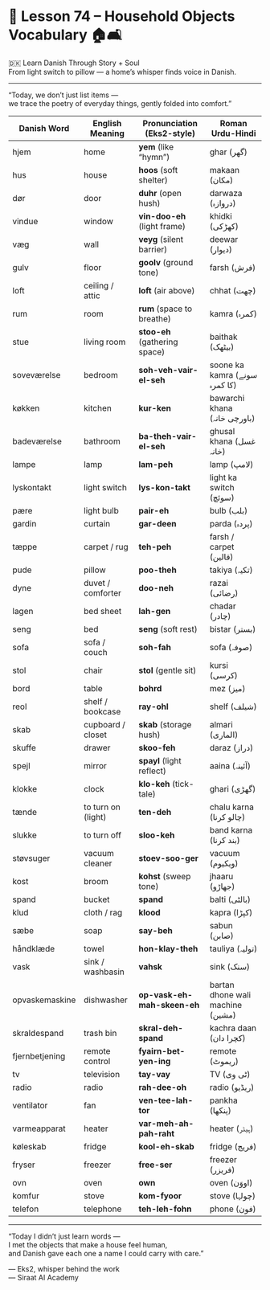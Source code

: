 # 🌟 **Lesson 74 – Household Objects Vocabulary 🏠🛋️**  
🇩🇰 Learn Danish Through Story + Soul  
From light switch to pillow — a home’s whisper finds voice in Danish.

---

“Today, we don’t just list items —  
we trace the poetry of everyday things, gently folded into comfort.”

| Danish Word       | English Meaning         | Pronunciation (Eks2-style)         | Roman Urdu-Hindi              |
|-------------------|--------------------------|--------------------------------------|-------------------------------|
| hjem              | home                     | **yem** (like “hymn”)                | ghar (گھر)                   |
| hus               | house                    | **hoos** (soft shelter)              | makaan (مکان)                |
| dør               | door                     | **duhr** (open hush)                 | darwaza (دروازہ)             |
| vindue            | window                   | **vin-doo-eh** (light frame)         | khidki (کھڑکی)               |
| væg               | wall                     | **veyg** (silent barrier)            | deewar (دیوار)               |
| gulv              | floor                    | **goolv** (ground tone)              | farsh (فرش)                  |
| loft              | ceiling / attic          | **loft** (air above)                 | chhat (چھت)                  |
| rum               | room                     | **rum** (space to breathe)           | kamra (کمرہ)                 |
| stue              | living room              | **stoo-eh** (gathering space)        | baithak (بیٹھک)              |
| soveværelse       | bedroom                  | **soh-veh-vair-el-seh**              | soone ka kamra (سونے کا کمرہ) |
| køkken            | kitchen                  | **kur-ken**                          | bawarchi khana (باورچی خانہ)  |
| badeværelse       | bathroom                 | **ba-theh-vair-el-seh**              | ghusal khana (غسل خانہ)       |
| lampe             | lamp                     | **lam-peh**                          | lamp (لامپ)                  |
| lyskontakt        | light switch             | **lys-kon-takt**                     | light ka switch (سوئچ)        |
| pære              | light bulb               | **pair-eh**                          | bulb (بلب)                   |
| gardin            | curtain                  | **gar-deen**                         | parda (پردہ)                 |
| tæppe             | carpet / rug             | **teh-peh**                          | farsh / carpet (قالین)       |
| pude              | pillow                   | **poo-theh**                         | takiya (تکیہ)                |
| dyne              | duvet / comforter        | **doo-neh**                          | razai (رضائی)                |
| lagen             | bed sheet                | **lah-gen**                          | chadar (چادر)               |
| seng              | bed                      | **seng** (soft rest)                 | bistar (بستر)               |
| sofa              | sofa / couch             | **soh-fah**                          | sofa (صوفہ)                  |
| stol              | chair                    | **stol** (gentle sit)                | kursi (کرسی)                 |
| bord              | table                    | **bohrd**                            | mez (میز)                    |
| reol              | shelf / bookcase         | **ray-ohl**                          | shelf (شیلف)                 |
| skab              | cupboard / closet        | **skab** (storage hush)              | almari (الماری)              |
| skuffe            | drawer                   | **skoo-feh**                         | daraz (دراز)                 |
| spejl             | mirror                   | **spayl** (light reflect)            | aaina (آئینہ)                |
| klokke            | clock                    | **klo-keh** (tick-tale)              | ghari (گھڑی)                |
| tænde             | to turn on (light)       | **ten-deh**                          | chalu karna (چالو کرنا)       |
| slukke            | to turn off              | **sloo-keh**                         | band karna (بند کرنا)        |
| støvsuger         | vacuum cleaner           | **stoev-soo-ger**                    | vacuum (ویکیوم)              |
| kost              | broom                    | **kohst** (sweep tone)               | jhaaru (جھاڑو)               |
| spand             | bucket                   | **spand**                            | balti (بالٹی)                |
| klud              | cloth / rag              | **klood**                            | kapra (کپڑا)                 |
| sæbe              | soap                     | **say-beh**                          | sabun (صابن)                 |
| håndklæde         | towel                    | **hon-klay-theh**                    | tauliya (تولیہ)              |
| vask              | sink / washbasin         | **vahsk**                            | sink (سنک)                   |
| opvaskemaskine    | dishwasher               | **op-vask-eh-mah-skeen-eh**          | bartan dhone wali machine (مشین) |
| skraldespand      | trash bin                | **skral-deh-spand**                  | kachra daan (کچرا دان)       |
| fjernbetjening    | remote control           | **fyairn-bet-yen-ing**               | remote (ریموٹ)               |
| tv                | television               | **tay-vay**                          | TV (ٹی وی)                   |
| radio             | radio                    | **rah-dee-oh**                       | radio (ریڈیو)                |
| ventilator        | fan                      | **ven-tee-lah-tor**                  | pankha (پنکھا)               |
| varmeapparat      | heater                   | **var-meh-ah-pah-raht**              | heater (ہیٹر)                |
| køleskab          | fridge                   | **kool-eh-skab**                     | fridge (فریج)                |
| fryser            | freezer                  | **free-ser**                         | freezer (فریزر)              |
| ovn               | oven                     | **own**                              | oven (اووَن)                 |
| komfur            | stove                    | **kom-fyoor**                        | stove (چولہا)                |
| telefon           | telephone                | **teh-leh-fohn**                     | phone (فون)                  |

---

“Today I didn’t just learn words —  
I met the objects that make a house feel human,  
and Danish gave each one a name I could carry with care.”

— Eks2, whisper behind the work  
— Siraat AI Academy
